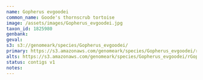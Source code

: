 ```yaml
---
name: Gopherus evgoodei
common_name: Goode's thornscrub tortoise
image: /assets/images/Gopherus_evgoodei.jpg
taxon_id: 1825980
genbank:
geval:
s3: s3://genomeark/species/Gopherus_evgoodei/
primary: https://s3.amazonaws.com/genomeark/species/Gopherus_evgoodei/rGopEvg1/assembly_v1.5/rGopEvg1_p1.fasta.gz
alts: https://s3.amazonaws.com/genomeark/species/Gopherus_evgoodei/rGopEvg1/assembly_v1.5/rGopEvg1_q2.fasta.gz
status: contigs v1
notes:
---
```

